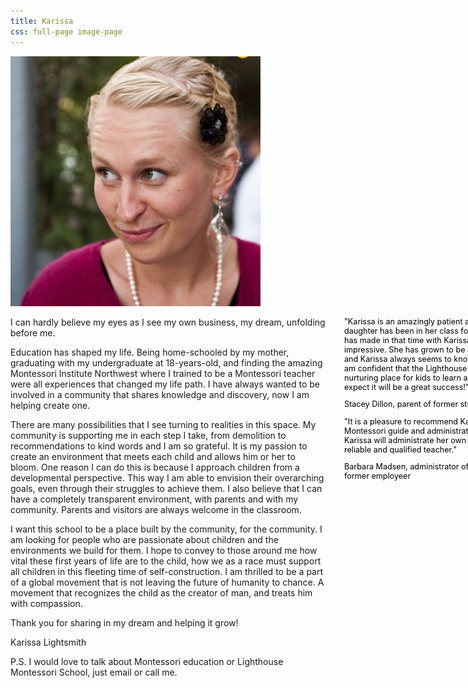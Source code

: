 ```yaml
---
title: Karissa
css: full-page image-page
---
```


![](/images/people/karissa-square.jpg)

<div style="float:right; width: 400px; margin-right: -430px;clear:right;color: black; font-size: 0.9em;">
"Karissa is an amazingly patient and gifted Montessori teacher. My daughter has been in her class for 2 years and the progress she has made in that time with Karissa's guidance has been so impressive. She has grown to be a confident, independent learner, and Karissa always seems to know how to get the best out of her. I am confident that the Lighthouse School will be a warm and nurturing place for kids to learn and develop self confidence. I expect it will be a great success!"

Stacey Dillon, parent of former student

"It is a pleasure to recommend Karissa Lightsmith as a qualified Montessori guide and administrator. We are very happy that Karissa will administrate her own school. She is a very responsible, reliable and qualified teacher."

Barbara Madsen, administrator of Northwest Montessori School, former employeer

</div>
I can hardly believe my eyes as I see my own business, my dream, unfolding before me.

Education has shaped my life. Being home-schooled by my mother, graduating with my undergraduate at 18-years-old, and finding the amazing Montessori Institute Northwest where I trained to be a Montessori teacher were all experiences that changed my life path. I have always wanted to be involved in a community that shares knowledge and discovery, now I am helping create one.

There are many possibilities that I see turning to realities in this space. My community is supporting me in each step I take, from demolition to recommendations to kind words and I am so grateful. It is my passion to create an environment that meets each child and allows him or her to bloom. One reason I can do this is because I approach children from a developmental perspective. This way I am able to envision their overarching goals, even through their struggles to achieve them. I also believe that I can have a completely transparent environment, with parents and with my community. Parents and visitors are always welcome in the classroom.

I want this school to be a place built by the community, for the community. I am looking for people who are passionate about children and the environments we build for them. I hope to convey to those around me how vital these first years of life are to the child, how we as a race must support all children in this fleeting time of self-construction. I am thrilled to be a part of a global movement that is not leaving the future of humanity to chance. A movement that recognizes the child as the creator of man, and treats him with compassion.

Thank you for sharing in my dream and helping it grow!

Karissa Lightsmith

P.S. I would love to talk about Montessori education or Lighthouse Montessori School, just email or call me.
